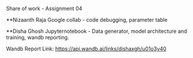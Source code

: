 Share of work - Assignment 04


**Nizaanth Raja
Google collab - code debugging, parameter table

**Disha Ghosh
Jupyternotebook - Data generator, model architecture and training, wandb reporting.


Wandb Report Link: https://api.wandb.ai/links/dishaxgh/u01o3y40




